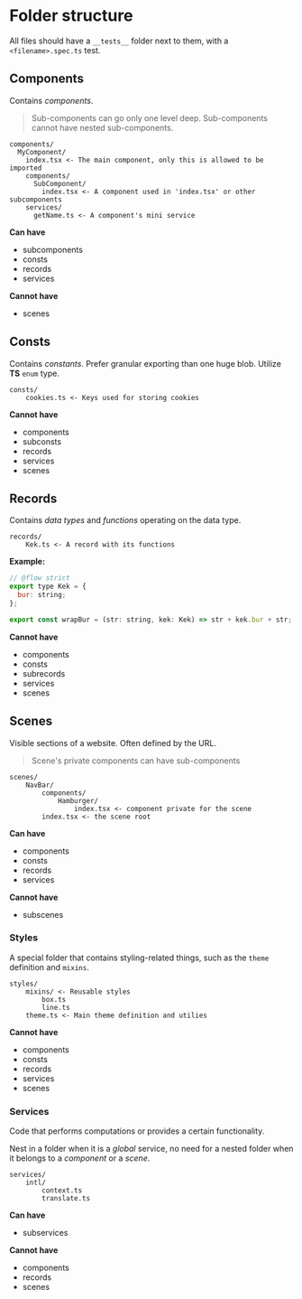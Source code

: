 # Folder structure

All files should have a `__tests__` folder next to them, with a `<filename>.spec.ts` test.

## Components

Contains _components_.

> Sub-components can go only one level deep. Sub-components cannot have nested sub-components.

```
components/
  MyComponent/
    index.tsx <- The main component, only this is allowed to be imported
    components/
      SubComponent/
        index.tsx <- A component used in 'index.tsx' or other subcomponents
    services/
      getName.ts <- A component's mini service
```

**Can have**
* subcomponents
* consts
* records
* services

**Cannot have**
* scenes

## Consts

Contains _constants_. Prefer granular exporting than one huge blob. Utilize **TS** `enum` type.

```
consts/
    cookies.ts <- Keys used for storing cookies
```

**Cannot have**
* components
* subconsts
* records
* services
* scenes

## Records

Contains _data types_ and _functions_ operating on the data type.

```
records/
    Kek.ts <- A record with its functions
```

**Example:**
```js
// @flow strict
export type Kek = {
  bur: string;
};

export const wrapBur = (str: string, kek: Kek) => str + kek.bur + str;
```

**Cannot have**
* components
* consts
* subrecords
* services
* scenes

## Scenes

Visible sections of a website. Often defined by the URL.

> Scene's private components can have sub-components

```
scenes/
    NavBar/
        components/
            Hamburger/
                index.tsx <- component private for the scene
        index.tsx <- the scene root
```

**Can have**
* components
* consts
* records
* services

**Cannot have**
* subscenes

### Styles

A special folder that contains styling-related things, such as the `theme` definition and `mixins`.

```
styles/
    mixins/ <- Reusable styles
        box.ts
        line.ts
    theme.ts <- Main theme definition and utilies
```

**Cannot have**
* components
* consts
* records
* services
* scenes

### Services

Code that performs computations or provides a certain functionality.

Nest in a folder when it is a *global* service, no need for a nested folder when it belongs to a *component* or a *scene*.

```
services/
    intl/
        context.ts
        translate.ts
```

**Can have**
* subservices

**Cannot have**
* components
* records
* scenes
